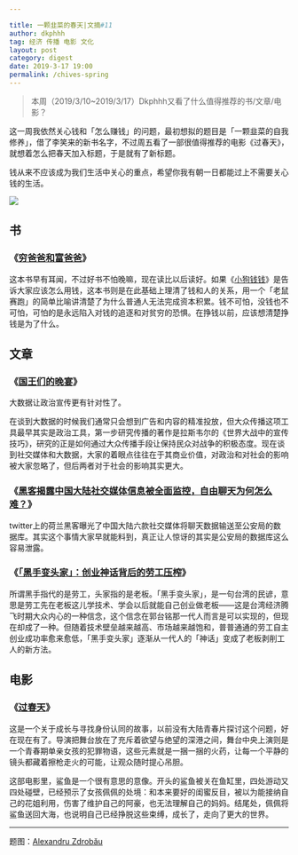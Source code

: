 ```yaml
---

title: 一颗韭菜的春天|文摘#11
author: dkphhh
tag: 经济 传播 电影 文化
layout: post
category: digest
date: 2019-3-17 19:00
permalink: /chives-spring
---
```




> 本周（2019/3/10~2019/3/17）Dkphhh又看了什么值得推荐的书/文章/电影？



这一周我依然关心钱和「怎么赚钱」的问题，最初想拟的题目是「一颗韭菜的自我修养」，借了李笑来的新书名字，不过周五看了一部很值得推荐的电影《过春天》，就想着怎么把春天加入标题，于是就有了新标题。

钱从来不应该成为我们生活中关心的重点，希望你我有朝一日都能过上不需要关心钱的生活。

![](https://images.unsplash.com/photo-1482066490729-6f26115b60dc?ixlib=rb-1.2.1&ixid=eyJhcHBfaWQiOjEyMDd9)



## 书

### 《[穷爸爸和富爸爸](https://www.douban.com/link2/?url=https%3A%2F%2Fbook.douban.com%2Fsubject%2F1033778%2F&query=%E7%A9%B7%E7%88%B8%E7%88%B8%E5%92%8C%E5%AF%8C%E7%88%B8%E7%88%B8&cat_id=1001&type=search&pos=0)》

这本书早有耳闻，不过好书不怕晚嘛，现在读比以后读好。如果《[小狗钱钱](./what-dkphhh-read-recently)》是告诉大家应该怎么用钱，这本书则是在此基础上理清了钱和人的关系，用一个「老鼠赛跑」的简单比喻讲清楚了为什么普通人无法完成资本积累。钱不可怕，没钱也不可怕，可怕的是永远陷入对钱的追逐和对贫穷的恐惧。在挣钱以前，应该想清楚挣钱是为了什么。



## 文章

### 《[国王们的晚宴](https://medium.com/@iyouport/sc-b6b87c0487d0)》

大数据让政治宣传更有针对性了。

在谈到大数据的时候我们通常只会想到广告和内容的精准投放，但大众传播这项工具最早其实是政治工具，第一步研究传播的著作是拉斯韦尔的《世界大战中的宣传技巧》，研究的正是如何通过大众传播手段让保持民众对战争的积极态度。现在谈到社交媒体和大数据，大家的着眼点往往在于其商业价值，对政治和对社会的影响被大家忽略了，但后两者对于社会的影响其实更大。

### 《[黑客揭露中国大陆社交媒体信息被全面监控，自由聊天为何怎么难？](https://theinitium.com/roundtable/20190304-roundtable-zh-haker-OxDUDE/)》

twitter上的荷兰黑客曝光了中国大陆六款社交媒体将聊天数据输送至公安局的数据库。其实这个事情大家早就能料到，真正让人惊讶的其实是公安局的数据库这么容易泄露。

### 《[「黑手变头家」：创业神话背后的劳工压榨](http://www.szhgh.com/Article/news/comments/2015-06-30/89155.html)》

所谓黑手指代的是劳工，头家指的是老板。「黑手变头家」，是一句台湾的民谚，意思是劳工先在老板这儿学技术、学会以后就能自己创业做老板——这是台湾经济腾飞时期大众内心的一种信念，这个信念在郭台铭那一代人而言是可以实现的，但现在却成了一种。但随着技术壁垒越来越高、市场越来越饱和，普普通通的劳工自主创业成功率愈来愈低，「黑手变头家」逐渐从一代人的「神话」变成了老板剥削工人的新方法。



## 电影

### 《[过春天](https://movie.douban.com/subject/27191431/)》

这是一个关于成长与寻找身份认同的故事，以前没有大陆青春片探讨这个问题，好在现在有了。导演把舞台放在了充斥着欲望与绝望的深港之间，舞台中央上演则是一个青春期单亲女孩的犯罪物语，这些元素就是一捆一捆的火药，让每一个平静的镜头都藏着擦枪走火的可能，让观众随时提心吊胆。

这部电影里，鲨鱼是一个很有意思的意像。开头的鲨鱼被关在鱼缸里，四处游动又四处碰壁，已经预示了女孩佩佩的处境：和本来要好的闺蜜反目，被以为能接纳自己的花姐利用，伤害了维护自己的阿豪，也无法理解自己的妈妈。结尾处，佩佩将鲨鱼送回大海，也说明自己已经挣脱这些束缚，成长了，走向了更大的世界。

---

题图：[Alexandru Zdrobău](https://unsplash.com/@alexandruz)